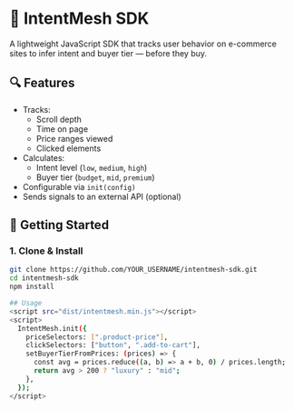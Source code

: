 # 🧠 IntentMesh SDK

A lightweight JavaScript SDK that tracks user behavior on e-commerce sites to infer intent and buyer tier — before they buy.

## 🔍 Features

- Tracks:
  - Scroll depth
  - Time on page
  - Price ranges viewed
  - Clicked elements
- Calculates:
  - Intent level (`low`, `medium`, `high`)
  - Buyer tier (`budget`, `mid`, `premium`)
- Configurable via `init(config)`
- Sends signals to an external API (optional)

## 🚀 Getting Started

### 1. Clone & Install

```bash
git clone https://github.com/YOUR_USERNAME/intentmesh-sdk.git
cd intentmesh-sdk
npm install

## Usage
<script src="dist/intentmesh.min.js"></script>
<script>
  IntentMesh.init({
    priceSelectors: [".product-price"],
    clickSelectors: ["button", ".add-to-cart"],
    setBuyerTierFromPrices: (prices) => {
      const avg = prices.reduce((a, b) => a + b, 0) / prices.length;
      return avg > 200 ? "luxury" : "mid";
    },
  });
</script>


